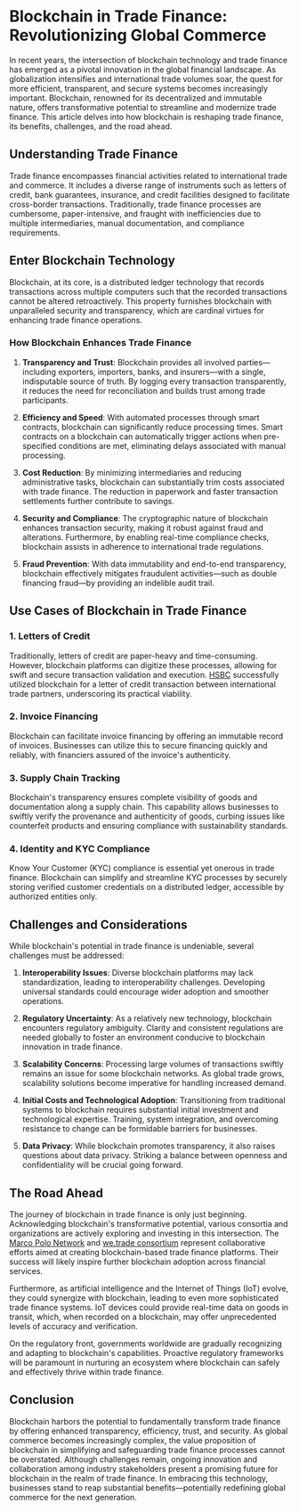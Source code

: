 # Blockchain in Trade Finance: Revolutionizing Global Commerce

In recent years, the intersection of blockchain technology and trade finance has emerged as a pivotal innovation in the global financial landscape. As globalization intensifies and international trade volumes soar, the quest for more efficient, transparent, and secure systems becomes increasingly important. Blockchain, renowned for its decentralized and immutable nature, offers transformative potential to streamline and modernize trade finance. This article delves into how blockchain is reshaping trade finance, its benefits, challenges, and the road ahead.

## Understanding Trade Finance

Trade finance encompasses financial activities related to international trade and commerce. It includes a diverse range of instruments such as letters of credit, bank guarantees, insurance, and credit facilities designed to facilitate cross-border transactions. Traditionally, trade finance processes are cumbersome, paper-intensive, and fraught with inefficiencies due to multiple intermediaries, manual documentation, and compliance requirements.

## Enter Blockchain Technology

Blockchain, at its core, is a distributed ledger technology that records transactions across multiple computers such that the recorded transactions cannot be altered retroactively. This property furnishes blockchain with unparalleled security and transparency, which are cardinal virtues for enhancing trade finance operations.

### How Blockchain Enhances Trade Finance

1. **Transparency and Trust**: Blockchain provides all involved parties—including exporters, importers, banks, and insurers—with a single, indisputable source of truth. By logging every transaction transparently, it reduces the need for reconciliation and builds trust among trade participants.

2. **Efficiency and Speed**: With automated processes through smart contracts, blockchain can significantly reduce processing times. Smart contracts on a blockchain can automatically trigger actions when pre-specified conditions are met, eliminating delays associated with manual processing.

3. **Cost Reduction**: By minimizing intermediaries and reducing administrative tasks, blockchain can substantially trim costs associated with trade finance. The reduction in paperwork and faster transaction settlements further contribute to savings.

4. **Security and Compliance**: The cryptographic nature of blockchain enhances transaction security, making it robust against fraud and alterations. Furthermore, by enabling real-time compliance checks, blockchain assists in adherence to international trade regulations.

5. **Fraud Prevention**: With data immutability and end-to-end transparency, blockchain effectively mitigates fraudulent activities—such as double financing fraud—by providing an indelible audit trail.

## Use Cases of Blockchain in Trade Finance

### 1. Letters of Credit

Traditionally, letters of credit are paper-heavy and time-consuming. However, blockchain platforms can digitize these processes, allowing for swift and secure transaction validation and execution. [HSBC](https://www.hsbc.com/) successfully utilized blockchain for a letter of credit transaction between international trade partners, underscoring its practical viability.

### 2. Invoice Financing

Blockchain can facilitate invoice financing by offering an immutable record of invoices. Businesses can utilize this to secure financing quickly and reliably, with financiers assured of the invoice's authenticity.

### 3. Supply Chain Tracking

Blockchain's transparency ensures complete visibility of goods and documentation along a supply chain. This capability allows businesses to swiftly verify the provenance and authenticity of goods, curbing issues like counterfeit products and ensuring compliance with sustainability standards.

### 4. Identity and KYC Compliance

Know Your Customer (KYC) compliance is essential yet onerous in trade finance. Blockchain can simplify and streamline KYC processes by securely storing verified customer credentials on a distributed ledger, accessible by authorized entities only.

## Challenges and Considerations

While blockchain's potential in trade finance is undeniable, several challenges must be addressed:

1. **Interoperability Issues**: Diverse blockchain platforms may lack standardization, leading to interoperability challenges. Developing universal standards could encourage wider adoption and smoother operations.

2. **Regulatory Uncertainty**: As a relatively new technology, blockchain encounters regulatory ambiguity. Clarity and consistent regulations are needed globally to foster an environment conducive to blockchain innovation in trade finance.

3. **Scalability Concerns**: Processing large volumes of transactions swiftly remains an issue for some blockchain networks. As global trade grows, scalability solutions become imperative for handling increased demand.

4. **Initial Costs and Technological Adoption**: Transitioning from traditional systems to blockchain requires substantial initial investment and technological expertise. Training, system integration, and overcoming resistance to change can be formidable barriers for businesses.

5. **Data Privacy**: While blockchain promotes transparency, it also raises questions about data privacy. Striking a balance between openness and confidentiality will be crucial going forward.

## The Road Ahead

The journey of blockchain in trade finance is only just beginning. Acknowledging blockchain's transformative potential, various consortia and organizations are actively exploring and investing in this intersection. The [Marco Polo Network](https://www.marcopolo.finance/) and [we.trade consortium](https://we-trade.com/) represent collaborative efforts aimed at creating blockchain-based trade finance platforms. Their success will likely inspire further blockchain adoption across financial services.

Furthermore, as artificial intelligence and the Internet of Things (IoT) evolve, they could synergize with blockchain, leading to even more sophisticated trade finance systems. IoT devices could provide real-time data on goods in transit, which, when recorded on a blockchain, may offer unprecedented levels of accuracy and verification.

On the regulatory front, governments worldwide are gradually recognizing and adapting to blockchain's capabilities. Proactive regulatory frameworks will be paramount in nurturing an ecosystem where blockchain can safely and effectively thrive within trade finance.

## Conclusion

Blockchain harbors the potential to fundamentally transform trade finance by offering enhanced transparency, efficiency, trust, and security. As global commerce becomes increasingly complex, the value proposition of blockchain in simplifying and safeguarding trade finance processes cannot be overstated. Although challenges remain, ongoing innovation and collaboration among industry stakeholders present a promising future for blockchain in the realm of trade finance. In embracing this technology, businesses stand to reap substantial benefits—potentially redefining global commerce for the next generation.